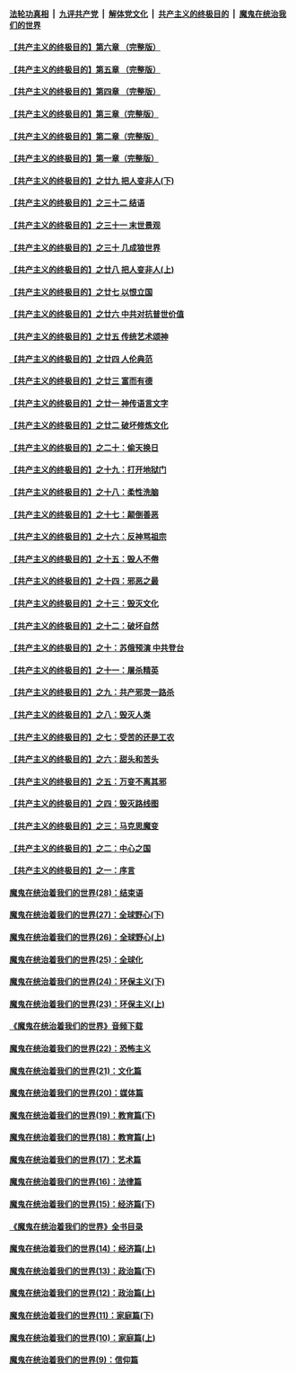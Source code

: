 ####  [法轮功真相](../../../../basic/blob/master/README.md?t=06202102) &nbsp;|&nbsp; [九评共产党](../../../../9ping.md/blob/master/README.md?t=06202102) &nbsp;|&nbsp; [解体党文化](../../../../jtdwh.md/blob/master/README.md?t=06202102)  &nbsp;|&nbsp; [共产主义的终极目的](../../../../gczydzjmd.md/blob/master/README.md?t=06202102) &nbsp;|&nbsp; [魔鬼在统治我们的世界](../../../../mgztzwmdsj.md/blob/master/README.md?t=06202102) 

#### [【共产主义的终极目的】第六章 （完整版）](../pages/nsc422/n11428913.md?t=06202102) 

#### [【共产主义的终极目的】第五章 （完整版）](../pages/nsc422/n11428912.md?t=06202102) 

#### [【共产主义的终极目的】第四章 （完整版）](../pages/nsc422/n11428907.md?t=06202102) 

#### [【共产主义的终极目的】第三章（完整版）](../pages/nsc422/n11428848.md?t=06202102) 

#### [【共产主义的终极目的】第二章（完整版）](../pages/nsc422/n11428831.md?t=06202102) 

#### [【共产主义的终极目的】第一章（完整版）](../pages/nsc422/n11417651.md?t=06202102) 

#### [【共产主义的终极目的】之廿九 把人变非人(下)](../pages/nsc422/n11344140.md?t=06202102) 

#### [【共产主义的终极目的】之三十二 结语](../pages/nsc422/n11360535.md?t=06202102) 

#### [【共产主义的终极目的】之三十一 末世景观](../pages/nsc422/n11351129.md?t=06202102) 

#### [【共产主义的终极目的】之三十 几成狼世界](../pages/nsc422/n11348280.md?t=06202102) 

#### [【共产主义的终极目的】之廿八 把人变非人(上)](../pages/nsc422/n11340492.md?t=06202102) 

#### [【共产主义的终极目的】之廿七 以恨立国](../pages/nsc422/n11336944.md?t=06202102) 

#### [【共产主义的终极目的】之廿六 中共对抗普世价值](../pages/nsc422/n11324785.md?t=06202102) 

#### [【共产主义的终极目的】之廿五 传统艺术颂神](../pages/nsc422/n11296396.md?t=06202102) 

#### [【共产主义的终极目的】之廿四 人伦典范](../pages/nsc422/n11296397.md?t=06202102) 

#### [【共产主义的终极目的】之廿三 富而有德](../pages/nsc422/n11283598.md?t=06202102) 

#### [【共产主义的终极目的】之廿一 神传语言文字](../pages/nsc422/n11263265.md?t=06202102) 

#### [【共产主义的终极目的】之廿二 破坏修炼文化](../pages/nsc422/n11245728.md?t=06202102) 

#### [【共产主义的终极目的】之二十：偷天换日](../pages/nsc422/n11238846.md?t=06202102) 

#### [【共产主义的终极目的】之十九：打开地狱门](../pages/nsc422/n11206376.md?t=06202102) 

#### [【共产主义的终极目的】之十八：柔性洗脑](../pages/nsc422/n11199994.md?t=06202102) 

#### [【共产主义的终极目的】之十七：颠倒善恶](../pages/nsc422/n11179782.md?t=06202102) 

#### [【共产主义的终极目的】之十六：反神骂祖宗](../pages/nsc422/n11166798.md?t=06202102) 

#### [【共产主义的终极目的】之十五：毁人不倦](../pages/nsc422/n11166792.md?t=06202102) 

#### [【共产主义的终极目的】之十四：邪恶之最](../pages/nsc422/n11150249.md?t=06202102) 

#### [【共产主义的终极目的】之十三：毁灭文化](../pages/nsc422/n11135227.md?t=06202102) 

#### [【共产主义的终极目的】之十二：破坏自然](../pages/nsc422/n11135214.md?t=06202102) 

#### [【共产主义的终极目的】之十：苏俄预演 中共登台](../pages/nsc422/n11118424.md?t=06202102) 

#### [【共产主义的终极目的】之十一：屠杀精英](../pages/nsc422/n11118442.md?t=06202102) 

#### [【共产主义的终极目的】之九：共产邪灵一路杀](../pages/nsc422/n11114139.md?t=06202102) 

#### [【共产主义的终极目的】之八：毁灭人类](../pages/nsc422/n11108503.md?t=06202102) 

#### [【共产主义的终极目的】之七：受苦的还是工农](../pages/nsc422/n11101809.md?t=06202102) 

#### [【共产主义的终极目的】之六：甜头和苦头](../pages/nsc422/n11096971.md?t=06202102) 

#### [【共产主义的终极目的】之五：万变不离其邪](../pages/nsc422/n11091285.md?t=06202102) 

#### [【共产主义的终极目的】之四：毁灭路线图](../pages/nsc422/n11086284.md?t=06202102) 

#### [【共产主义的终极目的】之三：马克思魔变](../pages/nsc422/n11061941.md?t=06202102) 

#### [【共产主义的终极目的】之二：中心之国](../pages/nsc422/n11047728.md?t=06202102) 

#### [【共产主义的终极目的】之一：序言](../pages/nsc422/n11086077.md?t=06202102) 

#### [魔鬼在统治着我们的世界(28)：结束语](../pages/nsc422/n10936246.md?t=06202102) 

#### [魔鬼在统治着我们的世界(27)：全球野心(下)](../pages/nsc422/n10928319.md?t=06202102) 

#### [魔鬼在统治着我们的世界(26)：全球野心(上)](../pages/nsc422/n10900318.md?t=06202102) 

#### [魔鬼在统治着我们的世界(25)：全球化](../pages/nsc422/n10788205.md?t=06202102) 

#### [魔鬼在统治着我们的世界(24)：环保主义(下)](../pages/nsc422/n10695307.md?t=06202102) 

#### [魔鬼在统治着我们的世界(23)：环保主义(上)](../pages/nsc422/n10688613.md?t=06202102) 

#### [《魔鬼在统治着我们的世界》音频下载](../pages/nsc422/n10635553.md?t=06202102) 

#### [魔鬼在统治着我们的世界(22)：恐怖主义](../pages/nsc422/n10614727.md?t=06202102) 

#### [魔鬼在统治着我们的世界(21)：文化篇](../pages/nsc422/n10597706.md?t=06202102) 

#### [魔鬼在统治着我们的世界(20)：媒体篇](../pages/nsc422/n10586579.md?t=06202102) 

#### [魔鬼在统治着我们的世界(19)：教育篇(下)](../pages/nsc422/n10564808.md?t=06202102) 

#### [魔鬼在统治着我们的世界(18)：教育篇(上)](../pages/nsc422/n10526970.md?t=06202102) 

#### [魔鬼在统治着我们的世界(17)：艺术篇](../pages/nsc422/n10499093.md?t=06202102) 

#### [魔鬼在统治着我们的世界(16)：法律篇](../pages/nsc422/n10485969.md?t=06202102) 

#### [魔鬼在统治着我们的世界(15)：经济篇(下)](../pages/nsc422/n10469975.md?t=06202102) 

#### [《魔鬼在统治着我们的世界》全书目录](../pages/nsc422/n10464261.md?t=06202102) 

#### [魔鬼在统治着我们的世界(14)：经济篇(上)](../pages/nsc422/n10457370.md?t=06202102) 

#### [魔鬼在统治着我们的世界(13)：政治篇(下)](../pages/nsc422/n10448270.md?t=06202102) 

#### [魔鬼在统治着我们的世界(12)：政治篇(上)](../pages/nsc422/n10444576.md?t=06202102) 

#### [魔鬼在统治着我们的世界(11)：家庭篇(下)](../pages/nsc422/n10440961.md?t=06202102) 

#### [魔鬼在统治着我们的世界(10)：家庭篇(上)](../pages/nsc422/n10435448.md?t=06202102) 

#### [魔鬼在统治着我们的世界(9)：信仰篇](../pages/nsc422/n10432159.md?t=06202102) 

